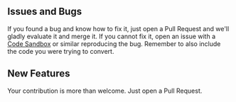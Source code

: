 ## Issues and Bugs

If you found a bug and know how to fix it, just open a Pull Request and we'll gladly evaluate it and merge it. If you cannot fix it, open an issue with a [Code Sandbox](https://codesandbox.io/) or similar reproducing the bug. Remember to also include the code you were trying to convert.

## New Features

Your contribution is more than welcome. Just open a Pull Request.

